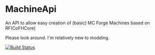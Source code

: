 # MachineApi
An API to allow easy creation of (basic) MC Forge Machines based on RF(CoFHCore)

Please look around. I'm relatively new to modding.

[![Build Status](https://travis-ci.org/JoetheBellum/MachineApi.svg?branch=master)](https://travis-ci.org/JoetheBellum/MachineApi)


